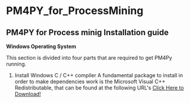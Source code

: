 # PM4PY_for_ProcessMining

 ## PM4PY for Process minig Installation guide 
 
  __Windows Operating System__
  
  This section is divided into four parts that are required to get PM4Py running.
  
   1. Install Windows C / C++ compiler 
      A fundamental package to install in order to make dependencies work is the Microsoft Visual C++ Redistributable, that can be found at the following URL's
  [Click Here to Download!](https://support.microsoft.com/en-us/help/2977003/the-latest-supported-visual-c-downloads)
  
 
 
